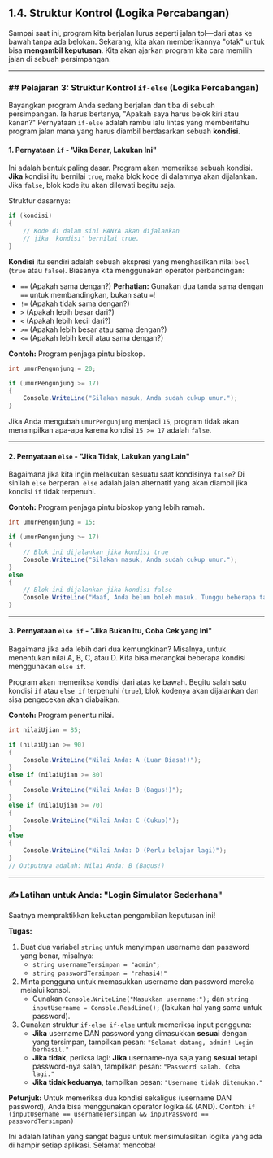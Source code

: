 ## 1.4. Struktur Kontrol (Logika Percabangan)

Sampai saat ini, program kita berjalan lurus seperti jalan tol—dari atas ke bawah tanpa ada belokan. Sekarang, kita akan memberikannya "otak" untuk bisa **mengambil keputusan**. Kita akan ajarkan program kita cara memilih jalan di sebuah persimpangan.

-----

### \#\# Pelajaran 3: Struktur Kontrol `if-else` (Logika Percabangan)

Bayangkan program Anda sedang berjalan dan tiba di sebuah persimpangan. Ia harus bertanya, "Apakah saya harus belok kiri atau kanan?" Pernyataan `if-else` adalah rambu lalu lintas yang memberitahu program jalan mana yang harus diambil berdasarkan sebuah **kondisi**.

#### **1. Pernyataan `if` - "Jika Benar, Lakukan Ini"**

Ini adalah bentuk paling dasar. Program akan memeriksa sebuah kondisi. **Jika** kondisi itu bernilai `true`, maka blok kode di dalamnya akan dijalankan. Jika `false`, blok kode itu akan dilewati begitu saja.

Struktur dasarnya:

```csharp
if (kondisi)
{
    // Kode di dalam sini HANYA akan dijalankan
    // jika 'kondisi' bernilai true.
}
```

**Kondisi** itu sendiri adalah sebuah ekspresi yang menghasilkan nilai `bool` (`true` atau `false`). Biasanya kita menggunakan operator perbandingan:

* `==`   (Apakah sama dengan?) **Perhatian:** Gunakan dua tanda sama dengan `==` untuk membandingkan, bukan satu `=`\!
* `!=`   (Apakah tidak sama dengan?)
* `>`    (Apakah lebih besar dari?)
* `<`    (Apakah lebih kecil dari?)
* `>=`   (Apakah lebih besar atau sama dengan?)
* `<=`   (Apakah lebih kecil atau sama dengan?)

**Contoh:** Program penjaga pintu bioskop.

```csharp
int umurPengunjung = 20;

if (umurPengunjung >= 17)
{
    Console.WriteLine("Silakan masuk, Anda sudah cukup umur.");
}
```

Jika Anda mengubah `umurPengunjung` menjadi `15`, program tidak akan menampilkan apa-apa karena kondisi `15 >= 17` adalah `false`.

-----

#### **2. Pernyataan `else` - "Jika Tidak, Lakukan yang Lain"**

Bagaimana jika kita ingin melakukan sesuatu saat kondisinya `false`? Di sinilah `else` berperan. `else` adalah jalan alternatif yang akan diambil jika kondisi `if` tidak terpenuhi.

**Contoh:** Program penjaga pintu bioskop yang lebih ramah.

```csharp
int umurPengunjung = 15;

if (umurPengunjung >= 17)
{
    // Blok ini dijalankan jika kondisi true
    Console.WriteLine("Silakan masuk, Anda sudah cukup umur.");
}
else
{
    // Blok ini dijalankan jika kondisi false
    Console.WriteLine("Maaf, Anda belum boleh masuk. Tunggu beberapa tahun lagi ya!");
}
```

-----

#### **3. Pernyataan `else if` - "Jika Bukan Itu, Coba Cek yang Ini"**

Bagaimana jika ada lebih dari dua kemungkinan? Misalnya, untuk menentukan nilai A, B, C, atau D. Kita bisa merangkai beberapa kondisi menggunakan `else if`.

Program akan memeriksa kondisi dari atas ke bawah. Begitu salah satu kondisi `if` atau `else if` terpenuhi (`true`), blok kodenya akan dijalankan dan sisa pengecekan akan diabaikan.

**Contoh:** Program penentu nilai.

```csharp
int nilaiUjian = 85;

if (nilaiUjian >= 90)
{
    Console.WriteLine("Nilai Anda: A (Luar Biasa!)");
}
else if (nilaiUjian >= 80)
{
    Console.WriteLine("Nilai Anda: B (Bagus!)");
}
else if (nilaiUjian >= 70)
{
    Console.WriteLine("Nilai Anda: C (Cukup)");
}
else
{
    Console.WriteLine("Nilai Anda: D (Perlu belajar lagi)");
}
// Outputnya adalah: Nilai Anda: B (Bagus!)
```

-----

### ✍️ Latihan untuk Anda: "Login Simulator Sederhana"

Saatnya mempraktikkan kekuatan pengambilan keputusan ini\!

**Tugas:**

1.  Buat dua variabel `string` untuk menyimpan username dan password yang benar, misalnya:
    * `string usernameTersimpan = "admin";`
    * `string passwordTersimpan = "rahasi4!"`
2.  Minta pengguna untuk memasukkan username dan password mereka melalui konsol.
    * Gunakan `Console.WriteLine("Masukkan username:");` dan `string inputUsername = Console.ReadLine();` (lakukan hal yang sama untuk password).
3.  Gunakan struktur `if-else if-else` untuk memeriksa input pengguna:
    * **Jika** username DAN password yang dimasukkan **sesuai** dengan yang tersimpan, tampilkan pesan: `"Selamat datang, admin! Login berhasil."`
    * **Jika tidak**, periksa lagi: **Jika** username-nya saja yang **sesuai** tetapi password-nya salah, tampilkan pesan: `"Password salah. Coba lagi."`
    * **Jika tidak keduanya**, tampilkan pesan: `"Username tidak ditemukan."`

**Petunjuk:** Untuk memeriksa dua kondisi sekaligus (username DAN password), Anda bisa menggunakan operator logika `&&` (AND).
Contoh: `if (inputUsername == usernameTersimpan && inputPassword == passwordTersimpan)`

Ini adalah latihan yang sangat bagus untuk mensimulasikan logika yang ada di hampir setiap aplikasi. Selamat mencoba\!
